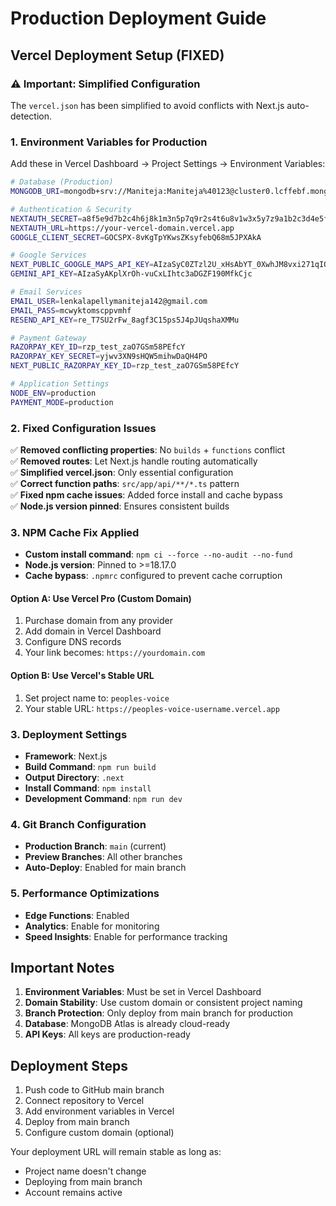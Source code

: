 # Production Deployment Guide

## Vercel Deployment Setup (FIXED)

### ⚠️ Important: Simplified Configuration
The `vercel.json` has been simplified to avoid conflicts with Next.js auto-detection.

### 1. Environment Variables for Production
Add these in Vercel Dashboard → Project Settings → Environment Variables:

```bash
# Database (Production)
MONGODB_URI=mongodb+srv://Maniteja:Maniteja%40123@cluster0.lcffebf.mongodb.net/civic-platform?retryWrites=true&w=majority&appName=Cluster0

# Authentication & Security
NEXTAUTH_SECRET=a8f5e9d7b2c4h6j8k1m3n5p7q9r2s4t6u8v1w3x5y7z9a1b2c3d4e5f6g7h8
NEXTAUTH_URL=https://your-vercel-domain.vercel.app
GOOGLE_CLIENT_SECRET=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

# Google Services
NEXT_PUBLIC_GOOGLE_MAPS_API_KEY=AIzaSyC0ZTzl2U_xHsAbYT_0XwhJM8vxi271qIQ
GEMINI_API_KEY=AIzaSyAKplXrOh-vuCxLIhtc3aDGZF190MfkCjc

# Email Services
EMAIL_USER=lenkalapellymaniteja142@gmail.com
EMAIL_PASS=mcwyktomscppvmhf
RESEND_API_KEY=re_T7SU2rFw_8agf3C15ps5J4pJUqshaXMMu

# Payment Gateway
RAZORPAY_KEY_ID=rzp_test_zaO7GSm58PEfcY
RAZORPAY_KEY_SECRET=yjwv3XN9sHQW5mihwDaQH4PO
NEXT_PUBLIC_RAZORPAY_KEY_ID=rzp_test_zaO7GSm58PEfcY

# Application Settings
NODE_ENV=production
PAYMENT_MODE=production
```

### 2. Fixed Configuration Issues
✅ **Removed conflicting properties**: No `builds` + `functions` conflict  
✅ **Removed routes**: Let Next.js handle routing automatically  
✅ **Simplified vercel.json**: Only essential configuration  
✅ **Correct function paths**: `src/app/api/**/*.ts` pattern  
✅ **Fixed npm cache issues**: Added force install and cache bypass  
✅ **Node.js version pinned**: Ensures consistent builds  

### 3. NPM Cache Fix Applied
- **Custom install command**: `npm ci --force --no-audit --no-fund`
- **Node.js version**: Pinned to >=18.17.0
- **Cache bypass**: `.npmrc` configured to prevent cache corruption

#### Option A: Use Vercel Pro (Custom Domain)
1. Purchase domain from any provider
2. Add domain in Vercel Dashboard
3. Configure DNS records
4. Your link becomes: `https://yourdomain.com`

#### Option B: Use Vercel's Stable URL
1. Set project name to: `peoples-voice`
2. Your stable URL: `https://peoples-voice-username.vercel.app`

### 3. Deployment Settings
- **Framework**: Next.js
- **Build Command**: `npm run build`
- **Output Directory**: `.next`
- **Install Command**: `npm install`
- **Development Command**: `npm run dev`

### 4. Git Branch Configuration
- **Production Branch**: `main` (current)
- **Preview Branches**: All other branches
- **Auto-Deploy**: Enabled for main branch

### 5. Performance Optimizations
- **Edge Functions**: Enabled
- **Analytics**: Enable for monitoring
- **Speed Insights**: Enable for performance tracking

## Important Notes

1. **Environment Variables**: Must be set in Vercel Dashboard
2. **Domain Stability**: Use custom domain or consistent project naming
3. **Branch Protection**: Only deploy from main branch for production
4. **Database**: MongoDB Atlas is already cloud-ready
5. **API Keys**: All keys are production-ready

## Deployment Steps

1. Push code to GitHub main branch
2. Connect repository to Vercel
3. Add environment variables in Vercel
4. Deploy from main branch
5. Configure custom domain (optional)

Your deployment URL will remain stable as long as:
- Project name doesn't change
- Deploying from main branch
- Account remains active
